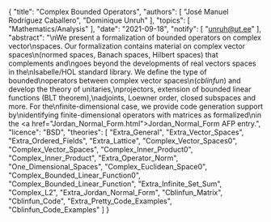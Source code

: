 {
    "title": "Complex Bounded Operators",
    "authors": [
        "José Manuel Rodríguez Caballero",
        "Dominique Unruh"
    ],
    "topics": [
        "Mathematics/Analysis"
    ],
    "date": "2021-09-18",
    "notify": [
        "unruh@ut.ee"
    ],
    "abstract": "\nWe present a formalization of bounded operators on complex vector\nspaces.  Our formalization contains material on complex vector spaces\n(normed spaces, Banach spaces, Hilbert spaces) that complements and\ngoes beyond the developments of real vectors spaces in the\nIsabelle/HOL standard library.  We define the type of bounded\noperators between complex vector spaces\n(<em>cblinfun</em>) and develop the theory of unitaries,\nprojectors, extension of bounded linear functions (BLT theorem),\nadjoints, Loewner order, closed subspaces and more.  For the\nfinite-dimensional case, we provide code generation support by\nidentifying finite-dimensional operators with matrices as formalized\nin the <a href=\"Jordan_Normal_Form.html\">Jordan_Normal_Form</a> AFP entry.",
    "licence": "BSD",
    "theories": [
        "Extra_General",
        "Extra_Vector_Spaces",
        "Extra_Ordered_Fields",
        "Extra_Lattice",
        "Complex_Vector_Spaces0",
        "Complex_Vector_Spaces",
        "Complex_Inner_Product0",
        "Complex_Inner_Product",
        "Extra_Operator_Norm",
        "One_Dimensional_Spaces",
        "Complex_Euclidean_Space0",
        "Complex_Bounded_Linear_Function0",
        "Complex_Bounded_Linear_Function",
        "Extra_Infinite_Set_Sum",
        "Complex_L2",
        "Extra_Jordan_Normal_Form",
        "Cblinfun_Matrix",
        "Cblinfun_Code",
        "Extra_Pretty_Code_Examples",
        "Cblinfun_Code_Examples"
    ]
}